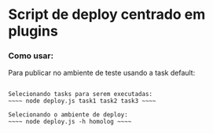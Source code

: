# Script de deploy centrado em plugins

### Como usar:
Para publicar no ambiente de teste usando a task default:
~~~~ node deploy.js ~~~~

Selecionando tasks para serem executadas:
~~~~ node deploy.js task1 task2 task3 ~~~~

Selecionando o ambiente de deploy:
~~~~ node deploy.js -h homolog ~~~~